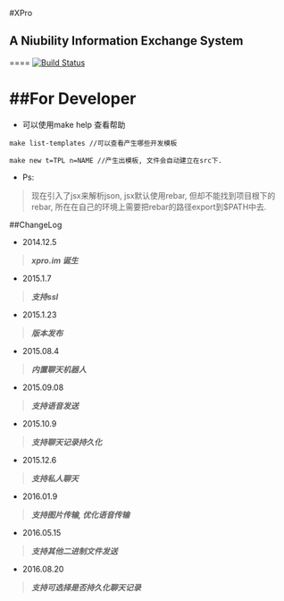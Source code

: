 #XPro
## A Niubility Information Exchange System
====
[![Build Status](https://secure.travis-ci.org/XStation/XPro.png?branch=master)](https://travis-ci.org/XStation/XPro)

##For Developer
========

* 可以使用make help 查看帮助
```
make list-templates //可以查看产生哪些开发模板
```
```
make new t=TPL n=NAME //产生出模板, 文件会自动建立在src下.
```

* Ps:
>	现在引入了jsx来解析json, jsx默认使用rebar, 但却不能找到项目根下的rebar, 所在在自己的环境上需要把rebar的路径export到$PATH中去.

##ChangeLog

* 2014.12.5
> ***xpro.im 诞生***


* 2015.1.7
> ***支持ssl***


* 2015.1.23
> ***版本发布***

* 2015.08.4
> ***内置聊天机器人***

* 2015.09.08
> ***支持语音发送***

* 2015.10.9
> ***支持聊天记录持久化***

* 2015.12.6
> ***支持私人聊天***

* 2016.01.9
> ***支持图片传输, 优化语音传输***

* 2016.05.15
> ***支持其他二进制文件发送***

* 2016.08.20
> ***支持可选择是否持久化聊天记录***
